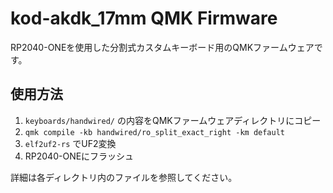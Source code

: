 # kod-akdk_17mm QMK Firmware

RP2040-ONEを使用した分割式カスタムキーボード用のQMKファームウェアです。

## 使用方法

1. `keyboards/handwired/` の内容をQMKファームウェアディレクトリにコピー
2. `qmk compile -kb handwired/ro_split_exact_right -km default`
3. `elf2uf2-rs` でUF2変換
4. RP2040-ONEにフラッシュ

詳細は各ディレクトリ内のファイルを参照してください。
